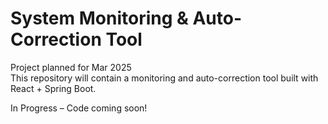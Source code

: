 # System Monitoring & Auto-Correction Tool
 Project planned for Mar 2025  
This repository will contain a monitoring and auto-correction tool built with React + Spring Boot.

 In Progress – Code coming soon!
